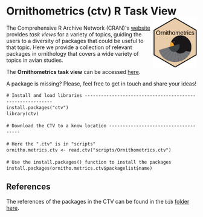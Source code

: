 # Ornithometrics (ctv) R Task View <a href='https://github.com/beausoleilmo/Ornithometrics-ctv'><img src='images/ornitho_logo.png' align="right" height="131.5" /></a>

The Comprehensive R Archive Network (CRAN)'s [website](https://cran.r-project.org/web/views/) provides *task views* for a variety of topics, guiding the users to a diversity of packages that could be useful to that topic. Here we provide a collection of relevant packages in ornithology that covers a wide variety of topics in avian studies. 

The **Ornithometrics task view** can be accessed [here](https://beausoleilmo.github.io/Ornithometrics-ctv/Ornithometrics.html).

A package is missing? Please, feel free to get in touch and share your ideas! 

```
# Install and load libraries ----------------------------------------------------------
install.packages("ctv")
library(ctv)

# Download the CTV to a know location -------------------------------------

# Here the ".ctv" is in "scripts"
ornitho.metrics.ctv <- read.ctv("scripts/Ornithometrics.ctv")

# Use the install.packages() function to install the packages
install.packages(ornitho.metrics.ctv$packagelist$name)
```

## References

The references of the packages in the CTV can be found in the `bib` [folder here](https://github.com/beausoleilmo/Ornithometrics-ctv/tree/main/docs/assets/bib/OrnithoBiblio.bib).
